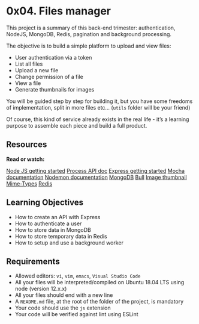 # 0x04. Files manager

This project is a summary of this back-end trimester: authentication, NodeJS, MongoDB, Redis, pagination and background processing.

The objective is to build a simple platform to upload and view files:

- User authentication via a token
- List all files
- Upload a new file
- Change permission of a file
- View a file
- Generate thumbnails for images

You will be guided step by step for building it, but you have some freedoms of implementation, split in more files etc… (`utils` folder will be your friend)

Of course, this kind of service already exists in the real life - it’s a learning purpose to assemble each piece and build a full product.

## Resources

**Read or watch:**

[Node JS getting started](https://nodejs.org/en/learn/getting-started/introduction-to-nodejs)
[Process API doc](https://node.readthedocs.io/en/latest/api/process/)
[Express getting started](https://expressjs.com/en/starter/installing.html)
[Mocha documentation](https://mochajs.org/)
[Nodemon documentation](https://github.com/remy/nodemon#nodemon)
[MongoDB](https://github.com/mongodb/node-mongodb-native)
[Bull](https://github.com/OptimalBits/bull)
[Image thumbnail](https://www.npmjs.com/package/image-thumbnail)
[Mime-Types](https://www.npmjs.com/package/mime-types)
[Redis](https://github.com/redis/node-redis)

## Learning Objectives

- How to create an API with Express
- How to authenticate a user
- How to store data in MongoDB
- How to store temporary data in Redis
- How to setup and use a background worker

## Requirements

- Allowed editors: `vi`, `vim`, `emacs`, `Visual Studio Code`
- All your files will be interpreted/compiled on Ubuntu 18.04 LTS using node (version 12.x.x)
- All your files should end with a new line
- A `README.md` file, at the root of the folder of the project, is mandatory
- Your code should use the `js` extension
- Your code will be verified against lint using ESLint
